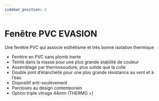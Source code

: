 ```yaml
---
sidebar_position: 2
---
```


# Fenêtre PVC EVASION

Une fenêtre PVC qui associe esthétisme et très bonne isolation thermique
* Fenêtre en PVC sans plomb inerte
* Teinté dans la masse pour une plus grande stabilité de couleur
* Assemblage par thermosoudure, plus solide que la colle
* Double joint d’étanchéité pour une plus grande résistance au vent et à l’eau
* Dispositif anti-soulèvement
* Parcloses au design contemporain
* Option triple vitrage 44mm (THERMO +)